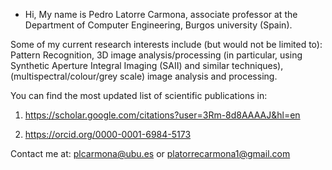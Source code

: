 - Hi, My name is Pedro Latorre Carmona, associate professor at the Department of Computer Engineering, Burgos university (Spain).

Some of my current research interests include (but would not be limited to): Pattern Recognition, 3D image analysis/processing 
(in particular, using Synthetic Aperture Integral Imaging (SAII) and similar techniques), (multispectral/colour/grey scale) image analysis
and processing.

You can find the most updated list of scientific publications in:

1) https://scholar.google.com/citations?user=3Rm-8d8AAAAJ&hl=en

2) https://orcid.org/0000-0001-6984-5173

Contact me at: plcarmona@ubu.es or platorrecarmona1@gmail.com
